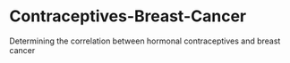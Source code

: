 # Contraceptives-Breast-Cancer
Determining the correlation between hormonal contraceptives and breast cancer
